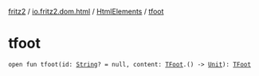 [fritz2](../../index.md) / [io.fritz2.dom.html](../index.md) / [HtmlElements](index.md) / [tfoot](./tfoot.md)

# tfoot

`open fun tfoot(id: `[`String`](https://kotlinlang.org/api/latest/jvm/stdlib/kotlin/-string/index.html)`? = null, content: `[`TFoot`](../-t-foot/index.md)`.() -> `[`Unit`](https://kotlinlang.org/api/latest/jvm/stdlib/kotlin/-unit/index.html)`): `[`TFoot`](../-t-foot/index.md)